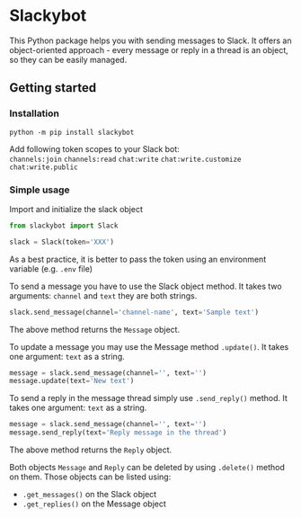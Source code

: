 # Slackybot
This Python package helps you with sending messages to Slack. It offers an object-oriented approach - every message or reply in a thread is an object, so they can be easily managed.

## Getting started
### Installation
```commandline
python -m pip install slackybot
```
Add following token scopes to your Slack bot:  
`channels:join` `channels:read` `chat:write` `chat:write.customize` `chat:write.public`

### Simple usage
Import and initialize the slack object
```python
from slackybot import Slack

slack = Slack(token='XXX')
```
As a best practice, it is better to pass the token using an environment variable (e.g. `.env` file)

To send a message you have to use the Slack object method. It takes two arguments: `channel` and `text` they are both strings. 
```python
slack.send_message(channel='channel-name', text='Sample text')
```
The above method returns the `Message` object.

To update a message you may use the Message method `.update()`. It takes one argument: `text` as a string.
```python
message = slack.send_message(channel='', text='')
message.update(text='New text')
```

To send a reply in the message thread simply use `.send_reply()` method. It takes one argument: `text` as a string.
```python
message = slack.send_message(channel='', text='')
message.send_reply(text='Reply message in the thread')
```
The above method returns the `Reply` object.

Both objects `Message` and `Reply` can be deleted by using `.delete()` method on them. Those objects can be listed using:
* `.get_messages()` on the Slack object
* `.get_replies()` on the Message object